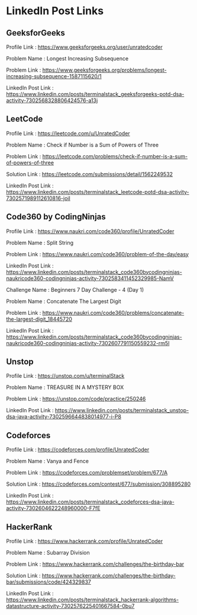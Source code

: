 # LinkedIn Post Links

## GeeksforGeeks

Profile Link : https://www.geeksforgeeks.org/user/unratedcoder

Problem Name : Longest Increasing Subsequence

Problem Link : https://www.geeksforgeeks.org/problems/longest-increasing-subsequence-1587115620/1

LinkedIn Post Link : https://www.linkedin.com/posts/terminalstack_geeksforgeeks-potd-dsa-activity-7302568328806424576-a13j

## LeetCode

Profile Link : https://leetcode.com/u/UnratedCoder

Problem Name : Check if Number is a Sum of Powers of Three

Problem Link : https://leetcode.com/problems/check-if-number-is-a-sum-of-powers-of-three

Solution Link : https://leetcode.com/submissions/detail/1562249532

LinkedIn Post Link : https://www.linkedin.com/posts/terminalstack_leetcode-potd-dsa-activity-7302571989112610816-joiI

## Code360 by CodingNinjas

Profile Link : https://www.naukri.com/code360/profile/UnratedCoder

Problem Name : Split String

Problem Link : https://www.naukri.com/code360/problem-of-the-day/easy

LinkedIn Post Link : https://www.linkedin.com/posts/terminalstack_code360bycodingninjas-naukricode360-codingninjas-activity-7302583411452329985-NamV

Challenge Name : Beginners 7 Day Challenge - 4 (Day 1)

Problem Name : Concatenate The Largest Digit

Problem Link : https://www.naukri.com/code360/problems/concatenate-the-largest-digit_18445720

LinkedIn Post Link : https://www.linkedin.com/posts/terminalstack_code360bycodingninjas-naukricode360-codingninjas-activity-7302607791150559232-rm5l

## Unstop

Profile Link : https://unstop.com/u/terminalStack

Problem Name : TREASURE IN A MYSTERY BOX

Problem Link : https://unstop.com/code/practice/250246

LinkedIn Post Link : https://www.linkedin.com/posts/terminalstack_unstop-dsa-java-activity-7302596644838014977-i-P8

## Codeforces

Profile Link : https://codeforces.com/profile/UnratedCoder

Problem Name : Vanya and Fence

Problem Link : https://codeforces.com/problemset/problem/677/A

Solution Link : https://codeforces.com/contest/677/submission/308895280

LinkedIn Post Link : https://www.linkedin.com/posts/terminalstack_codeforces-dsa-java-activity-7302604622248960000-F7fE

## HackerRank

Profile Link : https://www.hackerrank.com/profile/UnratedCoder

Problem Name : Subarray Division

Problem Link : https://www.hackerrank.com/challenges/the-birthday-bar

Solution Link : https://www.hackerrank.com/challenges/the-birthday-bar/submissions/code/424329837

LinkedIn Post Link : https://www.linkedin.com/posts/terminalstack_hackerrank-algorithms-datastructure-activity-7302576225401667584-0bu7

